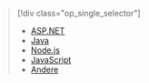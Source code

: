 > [!div class="op_single_selector"]
> * [ASP.NET](../articles/application-insights/app-insights-asp-net.md)
> * [Java](../articles/application-insights/app-insights-java-get-started.md)
> * [Node.js](../articles/application-insights/app-insights-nodejs.md)
> * [JavaScript](../articles/application-insights/app-insights-javascript.md)
> * [Andere](../articles/application-insights/app-insights-platforms.md)
> 
> 

<!---HONumber=AcomDC_0608_2016-->